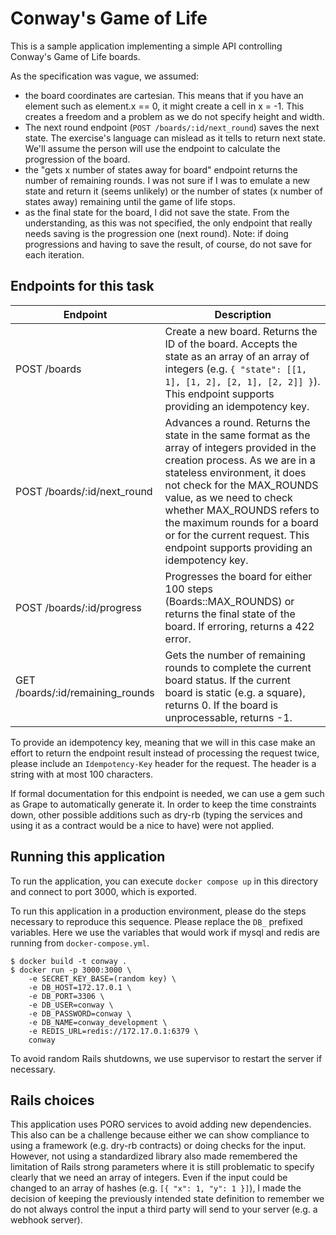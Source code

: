 # Conway's Game of Life

This is a sample application implementing a simple API controlling Conway's Game of Life boards.

As the specification was vague, we assumed:

- the board coordinates are cartesian. This means that if you have an element such as element.x == 0, it might create a cell in x = -1. This creates a freedom and a problem as we do not specify height and width.
- The next round endpoint (`POST /boards/:id/next_round`) saves the next state. The exercise's language can mislead as it tells to return next state. We'll assume the person will use the endpoint to calculate the progression of the board.
- the "gets x number of states away for board" endpoint returns the number of remaining rounds. I was not sure if I was to emulate a new state and return it (seems unlikely) or the number of states (x number of states away) remaining until the game of life stops.
- as the final state for the board, I did not save the state. From the understanding, as this was not specified, the only endpoint that really needs saving is the progression one (next round). Note: if doing progressions and having to save the result, of course, do not save for each iteration.

## Endpoints for this task

| Endpoint | Description |
| -------- | ----------- |
| POST /boards | Create a new board. Returns the ID of the board. Accepts the state as an array of an array of integers (e.g. `{ "state": [[1, 1], [1, 2], [2, 1], [2, 2]] }`). This endpoint supports providing an idempotency key. |
| POST /boards/:id/next_round | Advances a round. Returns the state in the same format as the array of integers provided in the creation process. As we are in a stateless environment, it does not check for the MAX_ROUNDS value, as we need to check whether MAX_ROUNDS refers to the maximum rounds for a board or for the current request. This endpoint supports providing an idempotency key. |
| POST /boards/:id/progress | Progresses the board for either 100 steps (Boards::MAX_ROUNDS) or returns the final state of the board. If erroring, returns a 422 error. |
| GET /boards/:id/remaining_rounds | Gets the number of remaining rounds to complete the current board status. If the current board is static (e.g. a square), returns 0. If the board is unprocessable, returns -1. |

To provide an idempotency key, meaning that we will in this case make an effort to return the endpoint result instead of processing the request twice, please include an `Idempotency-Key` header for the request. The header is a string with at most 100 characters.

If formal documentation for this endpoint is needed, we can use a gem such as Grape to automatically generate it. In order to keep the time constraints down, other possible additions such as dry-rb (typing the services and using it as a contract would be a nice to have) were not applied.

## Running this application

To run the application, you can execute `docker compose up` in this directory and connect to port 3000, which is exported.

To run this application in a production environment, please do the steps necessary to reproduce this sequence. Please replace the `DB_` prefixed variables. Here we use the variables that would work if mysql and redis are running from `docker-compose.yml`.

```
$ docker build -t conway .
$ docker run -p 3000:3000 \
    -e SECRET_KEY_BASE=(random key) \
    -e DB_HOST=172.17.0.1 \
    -e DB_PORT=3306 \
    -e DB_USER=conway \
    -e DB_PASSWORD=conway \
    -e DB_NAME=conway_development \
    -e REDIS_URL=redis://172.17.0.1:6379 \
    conway
```

To avoid random Rails shutdowns, we use supervisor to restart the server if necessary.

## Rails choices

This application uses PORO services to avoid adding new dependencies. This also can be a challenge because either we can show compliance to using a framework (e.g. dry-rb contracts) or doing checks for the input. However, not using a standardized library also made remembered the limitation of Rails strong parameters where it is still problematic to specify clearly that we need an array of integers. Even if the input could be changed to an array of hashes (e.g. `[{ "x": 1, "y": 1 }]`), I made the decision of keeping the previously intended state definition to remember we do not always control the input a third party will send to your server (e.g. a webhook server).
